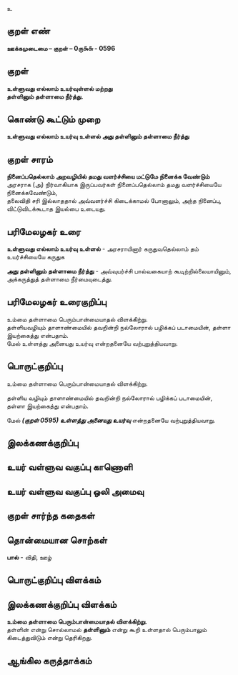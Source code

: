 உ

## குறள் எண் 

**ஊக்கமுடைமை – குறள் – 0ரு௯௬ - 0596**  

## குறள் 

**உள்ளுவது எல்லாம் உயர்வுள்ளல் மற்றது  
தள்ளினும் தள்ளாமை நீர்த்து.**  

## கொண்டு கூட்டும் முறை

**உள்ளுவது எல்லாம் உயர்வு உள்ளல் அது தள்ளினும் தள்ளாமை நீர்த்து**

## குறள் சாரம் 

**நினைப்பதெல்லாம் அறவழியில் தமது வளர்ச்சியை மட்டுமே நினைக்க வேண்டும்**  
அரசராக (அ) நிர்வாகியாக இருப்பவர்கள் நினைப்பதெல்லாம் தமது வளர்ச்சியையே நினைக்கவேண்டும்,  
தலைவிதி சரி இல்லாததால் அவ்வளர்ச்சி கிடைக்காமல் போனாலும், அந்த நினைப்பு, விட்டுவிடக்கூடாத இயல்பை உடையது.  

## பரிமேலழகர் உரை

**உள்ளுவது எல்லாம் உயர்வு உள்ளல்** - அரசராயினார் கருதுவதெல்லாம் தம் உயர்ச்சியையே கருதுக  

**அது தள்ளினும் தள்ளாமை நீர்த்து** - அவ்வுயர்ச்சி பால்வகையாற் கூடிற்றில்லையாயினும், அக்கருத்துத் தள்ளாமை நீர்மையுடைத்து.  

## பரிமேலழகர் உரைகுறிப்பு   

உம்மை தள்ளாமை பெரும்பான்மையாதல் விளக்கிற்று.  
தள்ளியவழியும் தாளாண்மையில் தவறின்றி நல்லோரால் பழிக்கப் படாமையின், தள்ளா இயற்கைத்து என்பதாம்.  
மேல் உள்ளத்து அனையது உயர்வு என்றதனையே வற்புறுத்தியவாறு.  

## பொருட்குறிப்பு 

உம்மை தள்ளாமை பெரும்பான்மையாதல் விளக்கிற்று.  

தள்ளிய வழியும் தாளாண்மையில் தவறின்றி நல்லோரால் பழிக்கப் படாமையின், தள்ளா இயற்கைத்து என்பதாம்.  

மேல் _**(குறள் 0595) உள்ளத்து அனையது உயர்வு**_ என்றதனையே வற்புறுத்தியவாறு.    

## இலக்கணக்குறிப்பு  


## உயர் வள்ளுவ வகுப்பு காணொளி


## உயர் வள்ளுவ வகுப்பு ஒலி அமைவு 

 
## குறள் சார்ந்த கதைகள் 


## தொன்மையான சொற்கள்  

**பால்** - விதி, ஊழ்  

## பொருட்குறிப்பு விளக்கம்


## இலக்கணக்குறிப்பு விளக்கம்

**உம்மை தள்ளாமை பெரும்பான்மையாதல் விளக்கிற்று.**    
தள்ளின் என்று சொல்லாமல் **தள்ளினும்** என்று கூறி உள்ளதால் பெரும்பாலும் கிடைத்துவிடும் என்று தெரிகிறது.  

## ஆங்கில கருத்தாக்கம் 


